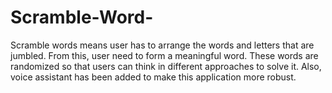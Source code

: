 # Scramble-Word-
 Scramble words means user has to arrange the words and letters that are jumbled. From this, user need to form a meaningful word. These words are randomized so that users can think in different approaches to solve it.
Also, voice assistant has been added to make this application more robust.
